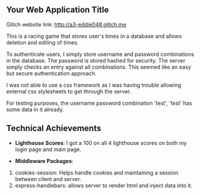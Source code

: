 ## Your Web Application Title

Glitch website link: http://a3-eddie048.glitch.me

This is a racing game that stores user's times in a database and allows deletion and editing of times.

To authenticate users, I simply store username and password combinations in the database. The password is stored hashed for security. The server simply checks an entry against all combinations. This seemed like an easy but secure authentication approach.

I was not able to use a css framework as I was having trouble allowing external css stylesheets to get through the server.

For testing purposes, the username password combination 'test', 'test' has some data in it already.

## Technical Achievements

- **Lighthouse Scores**: I got a 100 on all 4 lighthouse scores on both my login page and main page.

- **Middleware Packages**:

1. cookies-session: Helps handle cookies and maintaining a session between client and server.
2. express-handlebars: allows server to render html and inject data into it.
